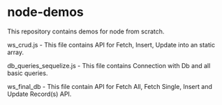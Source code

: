 # node-demos
This repository contains demos for node from scratch.

ws_crud.js - This file contains API for Fetch, Insert, Update into an static array.

db_queries_sequelize.js - This file contains Connection with Db and all basic queries.

ws_final_db - This file contain API for Fetch All, Fetch Single, Insert and Update Record(s) API.
